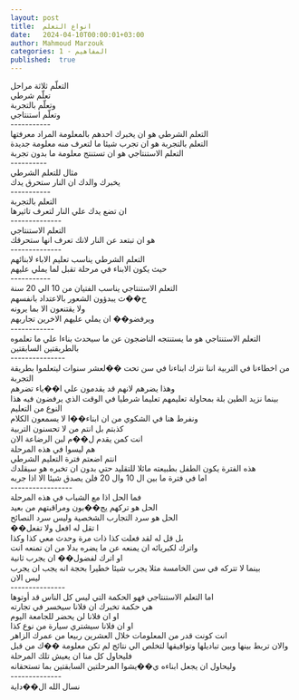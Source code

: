 ```yaml
---
layout: post
title:  انواع التعلم
date:   2024-04-10T00:00:01+03:00
author: Mahmoud Marzouk
categories: 1 - المفاهيم
published:  true
---
```

التعلّم ثلاثة مراحل\
تعلّم شرطي\
وتعلّم بالتجربة\
وتعلّم استنتاجي\
\-\-\-\-\-\-\-\-\-\--\
التعلم الشرطي هو ان يخبرك احدهم بالمعلومة المراد معرفتها\
التعلم بالتجربة هو ان تجرب شيئا ما لتعرف منه معلومة جديدة\
التعلم الاستنتاجي هو ان تستنتج معلومة ما بدون تجربة\
\-\-\-\-\-\-\-\-\--\
مثال للتعلم الشرطي\
يخبرك والدك ان النار ستحرق يدك\
\-\-\-\-\-\-\-\-\-\--\
التعلم بالتجربة\
ان تضع يدك علي النار لتعرف تاثيرها\
\-\-\-\-\-\-\-\-\-\-\-\-\--\
التعلم الاستنتاجي\
هو ان تبتعد عن النار لانك تعرف انها ستحرقك\
\-\-\-\-\-\-\-\-\-\-\-\-\--\
التعلم الشرطي يناسب تعليم الاباء لابنائهم\
حيث يكون الابناء في مرحلة تقبل لما يملي عليهم\
\-\-\-\-\-\-\-\-\-\--\
التعلم الاستنتاجي يناسب الفتيان من 10 الي 20 سنة\
ح��ث يبدؤون الشعور بالاعتداد بانفسهم\
ولا يقتنعون الا بما يرونه\
ويرفضو�� ان يملي عليهم الاخرين تجاربهم\
\-\-\-\-\-\-\-\-\-\-\--\
التعلم الاستنتاجي هو ما يستنتجه الناضجون عن ما سيحدث بناءا علي ما
تعلموه بالطريقتين السابقتين\
\-\-\-\-\-\-\-\-\-\-\-\-\-\--\
من اخطاءنا في التربية اننا نترك ابناءنا في سن تحت ��لعشر سنوات ليتعلموا
بطريقة التجربة\
وهذا يضرهم لانهم قد يقدمون علي ا��ياء تضرهم\
بينما نزيد الطين بلة بمحاولة تعليمهم تعليما شرطيا في الوقت الذي يرفضون
فيه هذا النوع من التعليم\
ونفرط هنا في الشكوي من ان ابناء��ا لا يسمعون الكلام\
كذبتم بل انتم من لا تحسنون التربية\
انت كمن يقدم ل��م لبن الرضاعة الان\
هم ليسوا في هذه المرحلة\
انتم اضعتم فترة التعليم الشرطي\
هذه الفترة يكون الطفل بطبيعته مائلا للتقليد حتي بدون ان تخبره هو
سيقلدك\
اما في فترة ما بين ال 10 وال 20 فلن يصدق شيئا الا اذا جربه\
\-\-\-\-\-\-\-\-\-\-\-\-\-\-\-\--\
فما الحل اذا مع الشباب في هذه المرحلة\
الحل هو تركهم يج��بون ومراقبتهم من بعيد\
الحل هو سرد التجارب الشخصية وليس سرد النصائح\
��ا تقل له افعل ولا تفعل\
بل قل له لقد فعلت كذا ذات مرة وحدث معي كذا وكذا\
واترك لكبريائه ان يمنعه عن ما يضره بدلا من ان تمنعه انت\
او اترك لفضول�� ان يجرب ثانية\
بينما لا تتركه في سن الخامسة مثلا يجرب شيئا خطيرا بحجة انه يجب ان
يجرب\
ليس الان\
\-\-\-\-\-\-\-\-\-\-\-\-\-\--\
اما التعلم الاستنتاجي فهو الحكمة التي ليس كل الناس قد
أوتوها\
هي حكمة تخبرك ان فلانا سيخسر في تجارته\
او ان فلانا لن يحضر للجامعة اليوم\
او ان فلانا سيشتري سيارة من نوع كذا\
انت كونت قدر من المعلومات خلال العشرين ربيعا من عمرك
الزاهر\
والان تربط بينها وبين تباديلها وتوافيقها لتخلص الي نتائج لم تكن معلومة
��ك من قبل\
فليحاول كل منا ان يعيش تلك المرحلة\
وليحاول ان يجعل ابناءه ي��يشوا المرحلتين السابقتين بما
تستحقانه\
\-\-\-\-\-\-\-\-\-\-\-\-\--\
نسال الله ال��داية
